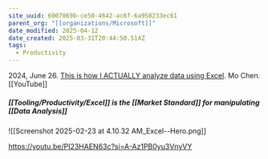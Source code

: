```yaml
---
site_uuid: 6007069b-ce50-4642-ac6f-6a958233ec61
parent_org: "[[organizations/Microsoft]]"
date_modified: 2025-04-12
date_created: 2025-03-31T20:44:50.514Z
tags:
  - Productivity
---
```
























2024, June 26. [This is how I ACTUALLY analyze data using Excel](http://localhost:5173/). Mo Chen. [[YouTube]]

##### [[Tooling/Productivity/Excel]] is the [[Market Standard]] for manipulating [[Data Analysis]]
![[Screenshot 2025-02-23 at 4.10.32 AM_Excel--Hero.png]]





https://youtu.be/PI23HAEN63c?si=A-Az1PB0yu3VnyVY